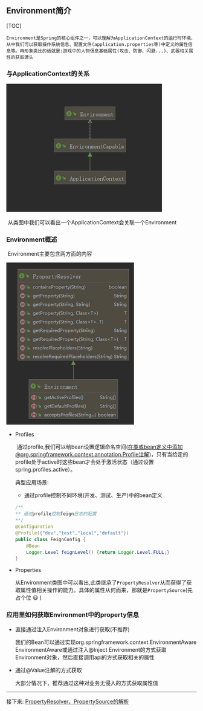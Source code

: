 ## Environment简介

[TOC]

`Environment是Spring的核心组件之一，可以理解为ApplicationContext的运行时环境，从中我们可以获取操作系统信息、配置文件(application.properties等)中定义的属性信息等。再形象类比的话就是:游戏中的人物信息基础属性(攻击、防御、闪避...)、武器相关属性的获取源头`

### 与ApplicationContext的关系

![1563780911320](assets/1563780911320.png)

​	从类图中我们可以看出一个ApplicationContext会关联一个Environment

### Environment概述

​	Environment主要包含两方面的内容

![1563783043196](assets/1563783043196.png)

+ Profiles

  ​		通过profile,我们可以给bean设置逻辑命名空间(在类或bean定义中添加@org.springframework.context.annotation.Profile注解)，只有当给定的profile处于active时这些bean才会处于激活状态（通过设置spring.profiles.active）。

  典型应用场景: 

  + 通过profile控制不同环境(开发、测试、生产)中的bean定义

  ```java
  /**
  ** 通过profile控制feign日志的配置
  **/
  @Configuration
  @Profile({"dev","test","local","default"})
  public class FeignConfig {    
      @Bean
      Logger.Level feignLevel() {return Logger.Level.FULL;}
  }
  ```

+ Properties

  ​		从Environment类图中可以看出,此类继承了`PropertyResolver`从而获得了获取属性值相关操作的能力。具体的属性从何而来，那就是`PropertySource`(先占个位 :smiley: )

  

### 应用里如何获取Environment中的property信息

+ 直接通过注入Environment对象进行获取(不推荐)

  我们的Bean可以通过实现org.springframework.context.EnvironmentAware EnvironmentAware或通过注入@Inject Environment的方式获取Environment对象，然后直接调用api的方式获取相关的属性

+ 通过@Value注解的方式获取

  大部分情况下，推荐通过这种对业务无侵入的方式获取属性值

---

接下来: [PropertyResolver、PropertySource的解析]()

